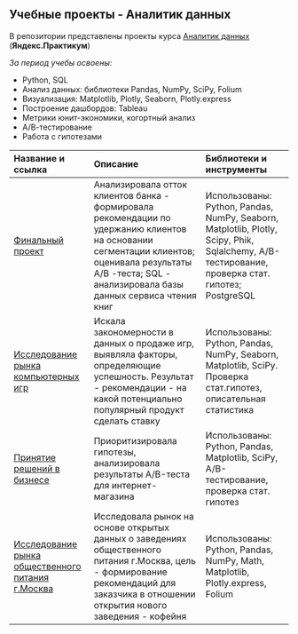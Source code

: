 ## Учебные проекты - Аналитик данных

В репозитории представлены проекты курса [Аналитик данных](https://praktikum.yandex.ru/data-analyst/) (**Яндекс.Практикум**)


*За период учебы освоены:*
* Python, SQL
* Анализ данных: библиотеки Pandas, NumPy, SciPy, Folium
* Визуализация: Matplotlib, Plotly, Seaborn, Plotly.express
* Построение дашбордов: Tableau
* Метрики юнит-экономики, когортный анализ
* А/В-тестирование
* Работа с гипотезами


| Название и ссылка| Описание        | Библиотеки и инструменты |
|:---------------- |:--------------- |:------------------------ |
| [Финальный проект](final_projects/)|Анализировала отток клиентов банка - формировала рекомендации по удержанию клиентов на основании сегментации клиентов; оценивала результаты А/В -теста; SQL - анализировала базы данных сервиса чтения книг |Использованы: Python, Pandas, NumPy, Seaborn, Matplotlib, Plotly, Scipy, Phik, Sqlalchemy, A/B-тестирование, проверка стат. гипотез; PostgreSQL |
| [Исследование рынка компьютерных игр](games_research/)|Искала закономерности в данных о продаже игр, выявляла факторы, определяющие успешность. Результат - рекомендации - на какой потенциально популярный продукт сделать ставку |Использованы: Python, Pandas, NumPy, Seaborn, Matplotlib, SciPy. Проверка стат.гипотез, описательная статистика |
| [Принятие решений в бизнесе](mobile_app_user_behavior/)|Приоритизировала гипотезы, анализировала результаты A/B-теста для интернет-магазина |Использованы: Python, Pandas, Matplotlib, SciPy, A/B-тестирование, проверка стат. гипотез |
| [Исследование рынка общественного питания г.Москва](moscow_catering_research/)|Исследовала рынок на основе открытых данных о заведениях общественного питания г.Москва, цель - формирование рекомендаций для заказчика в отношении открытия нового заведения - кофейня |Использованы: Python, Pandas, NumPy, Math, Matplotlib, Plotly.express, Folium |
